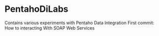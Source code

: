 # PentahoDiLabs
Contains various experiments with Pentaho Data Integration
First commit: How to interacting With SOAP Web Services
